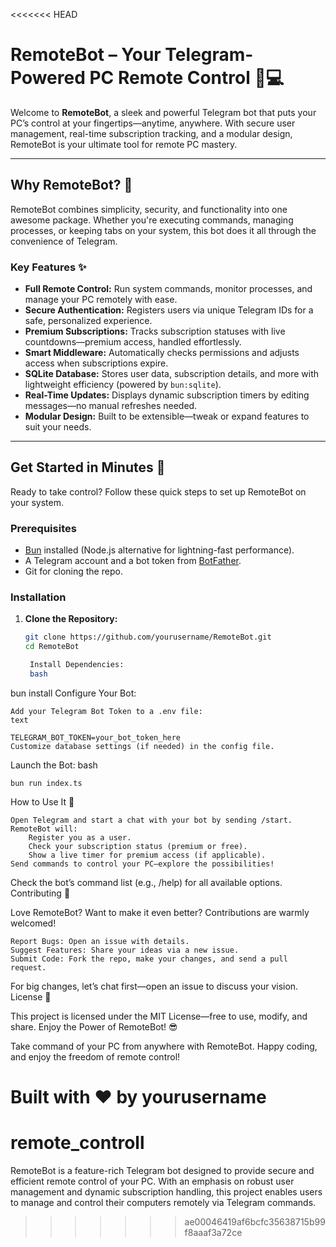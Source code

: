 <<<<<<< HEAD
# RemoteBot – Your Telegram-Powered PC Remote Control 🤖💻

Welcome to **RemoteBot**, a sleek and powerful Telegram bot that puts your PC’s control at your fingertips—anytime, anywhere. With secure user management, real-time subscription tracking, and a modular design, RemoteBot is your ultimate tool for remote PC mastery.

---

## Why RemoteBot? 🌟

RemoteBot combines simplicity, security, and functionality into one awesome package. Whether you're executing commands, managing processes, or keeping tabs on your system, this bot does it all through the convenience of Telegram.

### Key Features ✨

-   **Full Remote Control:** Run system commands, monitor processes, and manage your PC remotely with ease.
-   **Secure Authentication:** Registers users via unique Telegram IDs for a safe, personalized experience.
-   **Premium Subscriptions:** Tracks subscription statuses with live countdowns—premium access, handled effortlessly.
-   **Smart Middleware:** Automatically checks permissions and adjusts access when subscriptions expire.
-   **SQLite Database:** Stores user data, subscription details, and more with lightweight efficiency (powered by `bun:sqlite`).
-   **Real-Time Updates:** Displays dynamic subscription timers by editing messages—no manual refreshes needed.
-   **Modular Design:** Built to be extensible—tweak or expand features to suit your needs.

--- 

## Get Started in Minutes 🚀

Ready to take control? Follow these quick steps to set up RemoteBot on your system.

### Prerequisites

-   [Bun](https://bun.sh/) installed (Node.js alternative for lightning-fast performance).
-   A Telegram account and a bot token from [BotFather](https://t.me/BotFather).
-   Git for cloning the repo.

### Installation

1. **Clone the Repository:**

    ```bash
    git clone https://github.com/yourusername/RemoteBot.git
    cd RemoteBot

     Install Dependencies:
     bash
    ```

bun install
Configure Your Bot:

    Add your Telegram Bot Token to a .env file:
    text

    TELEGRAM_BOT_TOKEN=your_bot_token_here
    Customize database settings (if needed) in the config file.

Launch the Bot:
bash

    bun run index.ts

How to Use It 📱

    Open Telegram and start a chat with your bot by sending /start.
    RemoteBot will:
        Register you as a user.
        Check your subscription status (premium or free).
        Show a live timer for premium access (if applicable).
    Send commands to control your PC—explore the possibilities!

Check the bot’s command list (e.g., /help) for all available options.
Contributing 🤝

Love RemoteBot? Want to make it even better? Contributions are warmly welcomed!

    Report Bugs: Open an issue with details.
    Suggest Features: Share your ideas via a new issue.
    Submit Code: Fork the repo, make your changes, and send a pull request.

For big changes, let’s chat first—open an issue to discuss your vision.
License 📜

This project is licensed under the MIT License—free to use, modify, and share.
Enjoy the Power of RemoteBot! 😎

Take command of your PC from anywhere with RemoteBot. Happy coding, and enjoy the freedom of remote control!

Built with ❤️ by yourusername
=======
# remote_controll
RemoteBot is a feature-rich Telegram bot designed to provide secure and efficient remote control of your PC. With an emphasis on robust user management and dynamic subscription handling, this project enables users to manage and control their computers remotely via Telegram commands.
>>>>>>> ae00046419af6bcfc35638715b99f8aaaf3a72ce
